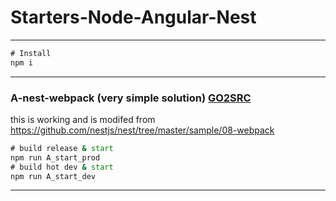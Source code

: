 # Starters-Node-Angular-Nest

----

```cmd
# Install
npm i
```
----

### A-nest-webpack (very simple solution) [GO2SRC](https://github.com/CisSasGot/Starters-Node-Angular-Nest/tree/master/packages/A-nest-webpack)
this is working and is modifed from https://github.com/nestjs/nest/tree/master/sample/08-webpack
```cmd
# build release & start
npm run A_start_prod
# build hot dev & start
npm run A_start_dev 
```
----